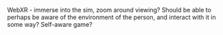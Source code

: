 WebXR - immerse into the sim, zoom around viewing?
Should be able to perhaps be aware of the environment of the person, and interact with it in some way?
Self-aware game?



